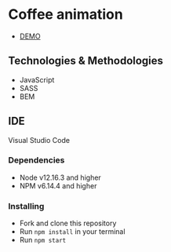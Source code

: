 # Coffee animation

- [DEMO](https://Dima-Semenov.github.io/coffee_animation)

## Technologies & Methodologies
  - JavaScript
  - SASS
  - BEM
 
## IDE
 Visual Studio Code

### Dependencies
* Node v12.16.3 and higher
* NPM v6.14.4 and higher

### Installing
* Fork and clone this repository
* Run `npm install` in your terminal
* Run `npm start`
